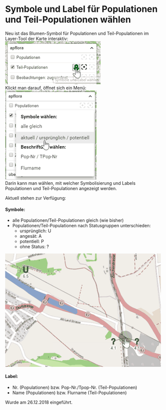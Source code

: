 # Symbole und Label für Populationen und Teil-Populationen wählen

Neu ist das Blumen-Symbol für Populationen und Teil-Populationen im Layer-Tool der Karte interaktiv:<br/>
![Symbol im Layertool](./_media/tpopSymbols1.png)<br/>
Klickt man darauf, öffnet sich ein Menü:<br/>
![Menü](./_media/tpopSymbols2.png)<br/>
Darin kann man wählen, mit welcher Symbolisierung und Labels Populationen und Teil-Populationen angezeigt werden.

Aktuell stehen zur Verfügung:

#### Symbole:
- alle Populationen/Teil-Populationen gleich (wie bisher)
- Populationen/Teil-Populationen nach Statusgruppen unterschieden:
  - ursprünglich: U
  - angesät: A
  - potentiell: P
  - ohne Status: ?


![Neue Symbole](./_media/tpopSymbols3.png)

#### Label:
- Nr. (Populationen) bzw. Pop-Nr./Tpop-Nr. (Teil-Populationen)
- Name (Populationen) bzw. Flurname (Teil-Populationen)

Wurde am 26.12.2018 eingeführt.